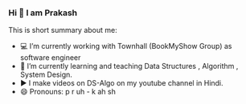 ### Hi 👋 I am Prakash

This is short summary about me:

- 💻  I’m currently working with Townhall (BookMyShow Group) as software engineer
- 🌱  I’m currently learning and teaching Data Structures , Algorithm , System Design.
-  ▶️  I make videos on DS-Algo on my youtube channel in Hindi.
- 😄  Pronouns: p r uh - k ah sh
 
